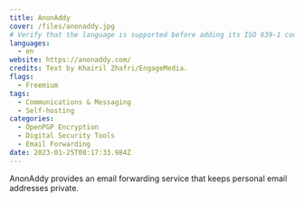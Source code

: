 ```yaml
---
title: AnonAddy
cover: /files/anonaddy.jpg
# Verify that the language is supported before adding its ISO 639-1 code here. without the country code, i.e. ms instead of ms_MY.
languages:
  - en
website: https://anonaddy.com/
credits: Text by Khairil Zhafri/EngageMedia.
flags:
  - Freemium
tags:
  - Communications & Messaging
  - Self-hosting
categories:
  - OpenPGP Encryption
  - Digital Security Tools
  - Email Forwarding
date: 2023-01-25T08:17:33.984Z
---
```

AnonAddy provides an email forwarding service that keeps personal email addresses private.